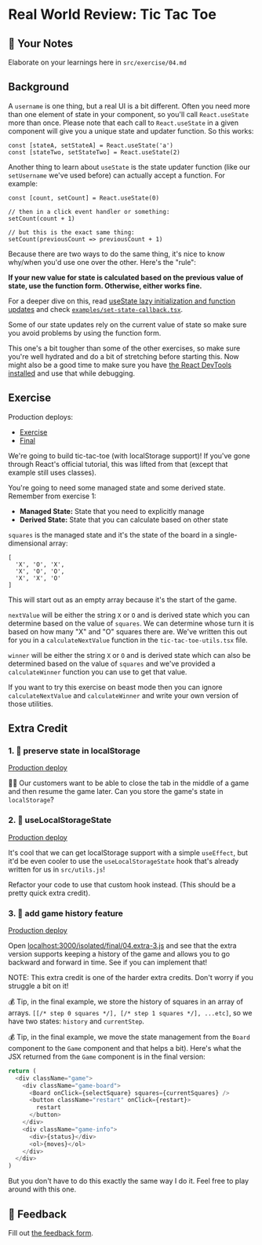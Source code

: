 # Real World Review: Tic Tac Toe

## 📝 Your Notes

Elaborate on your learnings here in `src/exercise/04.md`

## Background

A `username` is one thing, but a real UI is a bit different. Often you need more
than one element of state in your component, so you'll call `React.useState`
more than once. Please note that each call to `React.useState` in a given
component will give you a unique state and updater function. So this works:

```tsx
const [stateA, setStateA] = React.useState('a')
const [stateTwo, setStateTwo] = React.useState(2)
```

Another thing to learn about `useState` is the state updater function (like our
`setUsername` we've used before) can actually accept a function. For example:

```tsx
const [count, setCount] = React.useState(0)

// then in a click event handler or something:
setCount(count + 1)

// but this is the exact same thing:
setCount(previousCount => previousCount + 1)
```

Because there are two ways to do the same thing, it's nice to know why/when
you'd use one over the other. Here's the "rule":

**If your new value for state is calculated based on the previous value of
state, use the function form. Otherwise, either works fine.**

For a deeper dive on this, read
[useState lazy initialization and function updates](https://kentcdodds.com/blog/use-state-lazy-initialization-and-function-updates)
and check
[`examples/set-state-callback.tsx`](http://localhost:3000/isolated/examples/set-state-callback.tsx).

Some of our state updates rely on the current value of state so make sure you
avoid problems by using the function form.

This one's a bit tougher than some of the other exercises, so make sure you're
well hydrated and do a bit of stretching before starting this. Now might also be
a good time to make sure you have
[the React DevTools installed](https://chrome.google.com/webstore/detail/react-developer-tools/fmkadmapgofadopljbjfkapdkoienihi)
and use that while debugging.

## Exercise

Production deploys:

- [Exercise](https://react-hooks-next.netlify.app/isolated/exercise/04.tsx)
- [Final](https://react-hooks-next.netlify.app/isolated/final/04.tsx)

We're going to build tic-tac-toe (with localStorage support)! If you've gone
through React's official tutorial, this was lifted from that (except that
example still uses classes).

You're going to need some managed state and some derived state. Remember from
exercise 1:

- **Managed State:** State that you need to explicitly manage
- **Derived State:** State that you can calculate based on other state

`squares` is the managed state and it's the state of the board in a
single-dimensional array:

```
[
  'X', 'O', 'X',
  'X', 'O', 'O',
  'X', 'X', 'O'
]
```

This will start out as an empty array because it's the start of the game.

`nextValue` will be either the string `X` or `O` and is derived state which you
can determine based on the value of `squares`. We can determine whose turn it is
based on how many "X" and "O" squares there are. We've written this out for you
in a `calculateNextValue` function in the `tic-tac-toe-utils.tsx` file.

`winner` will be either the string `X` or `O` and is derived state which can
also be determined based on the value of `squares` and we've provided a
`calculateWinner` function you can use to get that value.

If you want to try this exercise on beast mode then you can ignore
`calculateNextValue` and `calculateWinner` and write your own version of those
utilities.

## Extra Credit

### 1. 💯 preserve state in localStorage

[Production deploy](https://react-hooks-next.netlify.app/isolated/final/04.extra-1.tsx)

👨‍💼 Our customers want to be able to close the tab in the middle of a game and
then resume the game later. Can you store the game's state in `localStorage`?

### 2. 💯 useLocalStorageState

[Production deploy](https://react-hooks-next.netlify.app/isolated/final/04.extra-2.tsx)

It's cool that we can get localStorage support with a simple `useEffect`, but
it'd be even cooler to use the `useLocalStorageState` hook that's already
written for us in `src/utils.js`!

Refactor your code to use that custom hook instead. (This should be a pretty
quick extra credit).

### 3. 💯 add game history feature

[Production deploy](https://react-hooks-next.netlify.app/isolated/final/04.extra-3.tsx)

Open
[localhost:3000/isolated/final/04.extra-3.js](http://localhost:3000/isolated/final/04.extra-3.js)
and see that the extra version supports keeping a history of the game and allows
you to go backward and forward in time. See if you can implement that!

NOTE: This extra credit is one of the harder extra credits. Don't worry if you
struggle a bit on it!

💰 Tip, in the final example, we store the history of squares in an array of
arrays. `[[/* step 0 squares */], [/* step 1 squares */], ...etc]`, so we have
two states: `history` and `currentStep`.

💰 Tip, in the final example, we move the state management from the `Board`
component to the `Game` component and that helps a bit). Here's what the JSX
returned from the `Game` component is in the final version:

```javascript
return (
  <div className="game">
    <div className="game-board">
      <Board onClick={selectSquare} squares={currentSquares} />
      <button className="restart" onClick={restart}>
        restart
      </button>
    </div>
    <div className="game-info">
      <div>{status}</div>
      <ol>{moves}</ol>
    </div>
  </div>
)
```

But you don't have to do this exactly the same way I do it. Feel free to play
around with this one.

## 🦉 Feedback

Fill out
[the feedback form](https://ws.kcd.im/?ws=React%20Hooks%20%F0%9F%8E%A3&e=04%3A%20Real%20World%20Review%3A%20Tic%20Tac%20Toe&em=).
